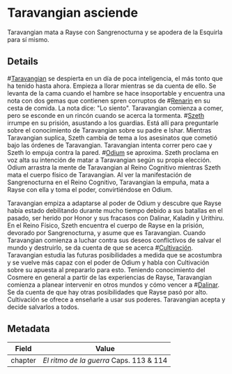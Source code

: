 # Taravangian asciende
Taravangian mata a Rayse con Sangrenocturna y se apodera de la Esquirla para sí mismo.

## Details
#[Taravangian](characters/taravangian) se despierta en un día de poca inteligencia, el más tonto que ha tenido hasta ahora. Empieza a llorar mientras se da cuenta de ello. Se levanta de la cama cuando el hambre se hace insoportable y encuentra una nota con dos gemas que contienen spren corruptos de #[Renarin](characters/renarin) en su cesta de comida. La nota dice: "Lo siento". Taravangian comienza a comer, pero se esconde en un rincón cuando se acerca la tormenta. #[Szeth](characters/szeth) irrumpe en su prisión, asustando a los guardias. Está allí para preguntarle sobre el conocimiento de Taravangian sobre su padre e Ishar. Mientras Taravangian suplica, Szeth cambia de tema a los asesinatos que cometió bajo las órdenes de Taravangian. Taravangian intenta correr pero cae y Szeth lo empuja contra la pared. #[Odium](characters/odium) se aproxima. Szeth proclama en voz alta su intención de matar a Taravangian según su propia elección. Odium arrastra la mente de Taravangian al Reino Cognitivo mientras Szeth mata el cuerpo físico de Taravangian. Al ver la manifestación de Sangrenocturna en el Reino Cognitivo, Taravangian la empuña, mata a Rayse con ella y toma el poder, convirtiéndose en Odium.

Taravangian empiza a adaptarse al poder de Odium y descubre que Rayse había estado debilitando durante mucho tiempo debido a sus batallas en el pasado, ser herido por Honor y sus fracasos con Dalinar, Kaladin y Urithiru. En el Reino Físico, Szeth encuentra el cuerpo de Rayse en la prisión, devorado por Sangrenocturna, y asume que es Taravangian. Cuando Taravangian comienza a luchar contra sus deseos conflictivos de salvar el mundo y destruirlo, se da cuenta de que se acerca #[Cultivación](characters/cultivation). Taravangian estudia las futuras posibilidades a medida que se acostumbra y se vuelve más capaz con el poder de Odium y habla con Cultivación sobre su apuesta al prepararlo para esto. Teniendo conocimiento del Cosmere en general a partir de las experiencias de Rayse, Taravangian comienza a planear intervenir en otros mundos y cómo vencer a #[Dalinar](characters/dalinar). Se da cuenta de que hay otras posibilidades que Rayse pasó por alto. Cultivación se ofrece a enseñarle a usar sus poderes. Taravangian acepta y decide salvarlos a todos.  

## Metadata
| Field | Value |
| ----- | ----- |
| chapter | *El ritmo de la guerra* Caps. 113 & 114|
